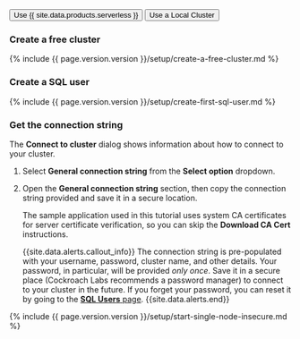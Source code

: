 
<div class="filters clearfix">
  <button class="filter-button page-level" data-scope="cockroachcloud">Use {{ site.data.products.serverless }}</button>
  <button class="filter-button page-level" data-scope="local">Use a Local Cluster</button>
</div>

<section class="filter-content" markdown="1" data-scope="cockroachcloud">

### Create a free cluster

{% include {{ page.version.version }}/setup/create-a-free-cluster.md %}

### Create a SQL user

{% include {{ page.version.version }}/setup/create-first-sql-user.md %}

### Get the connection string

The **Connect to cluster** dialog shows information about how to connect to your cluster.

1. Select **General connection string** from the **Select option** dropdown.
1. Open the **General connection string** section, then copy the connection string provided and save it in a secure location.

    The sample application used in this tutorial uses system CA certificates for server certificate verification, so you can skip the **Download CA Cert** instructions.

    {{site.data.alerts.callout_info}}
    The connection string is pre-populated with your username, password, cluster name, and other details. Your password, in particular, will be provided *only once*. Save it in a secure place (Cockroach Labs recommends a password manager) to connect to your cluster in the future. If you forget your password, you can reset it by going to the [**SQL Users** page](../cockroachcloud/managing-access.html).
    {{site.data.alerts.end}}

</section>

<section class="filter-content" markdown="1" data-scope="local">

{% include {{ page.version.version }}/setup/start-single-node-insecure.md %}

</section>